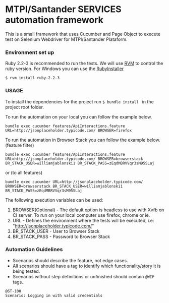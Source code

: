 # MTPI/Santander SERVICES automation framework  #

This is a small framework that uses Cucumber and Page Object to execute test on Selenium Webdriver for MTPI/Santander Plataform.

### Environment set up ###

Ruby 2.2-3 is recommended to run the tests. We will use [RVM](https://rvm.io) to control the ruby version. For Windows you can use the [RubyInstaller](http://rubyinstaller.org/)

```
$ rvm install ruby-2.2.3
```

### USAGE ###

To install the dependencies for the project run ```$ bundle install ``` in the project root folder.

To run the automation on your local you can follow the example below.
```
bundle exec cucumber features/ApiInteractions.feature URL=http://jsonplaceholder.typicode.com/ BROWSER=firefox
```

To run the automation in Browser Stack you can follow the example below. (feature filter)
```
bundle exec cucumber features/ApiInteractions.feature URL=http://jsonplaceholder.typicode.com/ BROWSER=browserstack BR_STACK_USER=williamjablonski1 BR_STACK_PASS=zEqdMBRVVqr3sM95SLaj
```
or (to all features)
```
bundle exec cucumber URL=http://jsonplaceholder.typicode.com/ BROWSER=browserstack BR_STACK_USER=williamjablonski1 BR_STACK_PASS=zEqdMBRVVqr3sM95SLaj
```

The following execution variables can be used:

1. BROWSER(Optional) - The default option is headless to use with Xvfb on CI server. To run on your local computer use firefox, chrome or ie.
2. URL - Defines the environment where the tests will be executed, i.e: "http://jsonplaceholder.typicode.com/"
3. BR_STACK_USER - User to Browser Stack
4. BR_STACK_PASS - Password to Browser Stack

### Automation Guidelines ###

* Scenarios should describe the feature, not edge cases.
* All scenarios should have a tag to identify which functionality/story it is being tested.
* Scenarios without step definitions or unfinished should contain `@WIP` tags.
```
@ST-100
Scenario: Logging in with valid credentials
```